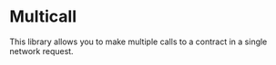 # Multicall

This library allows you to make multiple calls to a contract in a single network request.

